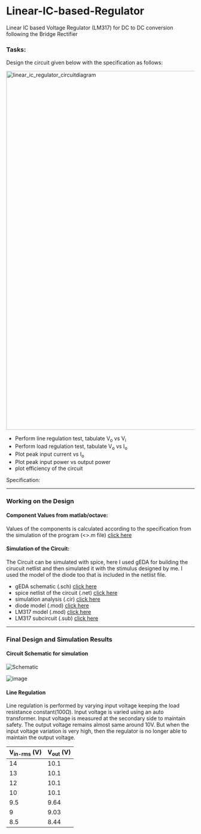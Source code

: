 # Linear-IC-based-Regulator
Linear IC based Voltage Regulator (LM317) for DC to DC conversion following the Bridge Rectifier

### Tasks:
Design the circuit given below with the specification as follows:

<img width="958" alt="linear_ic_regulator_circuitdiagram" src="https://user-images.githubusercontent.com/47363228/167255233-fc6cde7e-49ed-49ff-8fdf-cdb01214894a.png">

- Perform line regulation test, tabulate V<sub>o</sub> vs V<sub>i</sub>
- Perform load regulation test, tabulate V<sub>o</sub> vs I<sub>o</sub>
- Plot peak input current vs I<sub>o</sub>
- Plot peak input power vs output power
- plot efficiency of the circuit

Specification:

--------------------------
### Working on the Design

#### Component Values from matlab/octave:
Values of the components is calculated according to the specification from the simulation of the program (<>.m file) [click here](Linear_IC_Based_Regulator.m)

#### Simulation of the Circuit:
The Circuit can be simulated with spice, here I used gEDA for building the cirucuit netlist and then simulated it with the stimulus designed by me. I used the model of the diode too that is included in the netlist file.

- gEDA schematic (.sch) [click here](ic_regulator.sch)
- spice netlist of the circuit (.net) [click here](ic_regulator.net)
- simulation analysis (.cir) [click here](ic_regulator.cir)
- diode model (.mod) [click here](1N4007.mod)
- LM317 model (.mod) [click here](LM317.mod)
- LM317 subcircuit (.sub) [click here](LM317.sub)

---------------------------------------
### Final Design and Simulation Results

#### Circuit Schematic for simulation

![Schematic](https://user-images.githubusercontent.com/47363228/167257020-6059cef5-e8f5-406c-8cfd-0b1a462f44f9.png)

![image](https://user-images.githubusercontent.com/47363228/167257276-032623f8-1c7b-4508-9222-270962d6042c.png)


#### Line Regulation
Line regulation is performed by varying input voltage keeping the load resistance constant(100Ω). Input voltage is varied using an auto transformer. Input voltage is measured at the secondary side to maintain safety. The output voltage remains almost same around 10V. But when the input voltage variation is very high, then the regulator is no longer able to maintain the output voltage.

| V<sub>in-rms</sub> (V) | V<sub>out</sub> (V) |
| ---------------------- | ------------------- |
| 14 | 10.1 |
| 13 | 10.1 |
| 12 | 10.1 |
| 10 | 10.1 |
| 9.5 | 9.64 |
| 9 | 9.03 |
| 8.5 | 8.44 |

